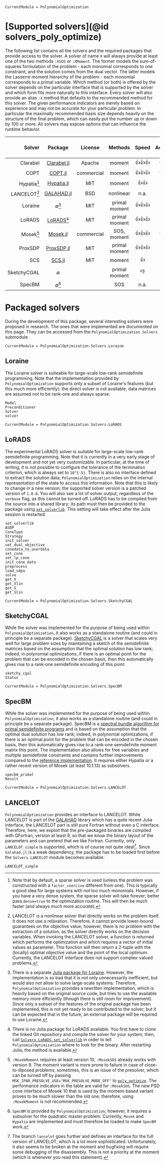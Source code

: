 ```@meta
CurrentModule = PolynomialOptimization
```
# [Supported solvers](@id solvers_poly_optimize)
The following list contains all the solvers and the required packages that provide access to the solver.
A solver of name `X` will always provide at least one of the two methods `:XSOS` or `:XMoment`. The former models the
sum-of-squares formulation of the problem - each monomial corresponds to one constraint, and the solution comes from the dual
vector. The latter models the Lasserre moment hierarchy of the problem - each monomial corresponds to a primal variable.
Which method (or both) is offered by the solver depends on the particular interface that is supported by the solver and which
form fits more naturally to this interface. Every solver will also provide an alias `:X` method that defaults to the
recommended method for this solver.
The given performance indicators are merely based on experience and may not be accurate for your particular problem. In
particular the maximally recommended basis size depends heavily on the structure of the final problem, which can easily put the
number up or down by 100 or more. All solvers may expose options that can influence the runtime behavior.

|  Solver     |                            Package                          |   License  | Methods       | Speed    | Accuracy | Memory  | max. recomm. basis size |
| ------:     | :---------------------------------------------------------: | :--------: | :---------:   | :-----:  | :------: | :-----: | :---------------------- |
| Clarabel    | [Clarabel.jl](https://github.com/oxfordcontrol/Clarabel.jl) | Apache     | moment        | 👍👍👍 | 👍👍👍 | 👍👍    | ~200                    |
| COPT        | [COPT.jl](https://github.com/COPT-Public/COPT.jl/tree/main) | commercial | moment        | 👍👍👍 | 👍👍👍 | 👍👍👍 | ~700                    |
| Hypatia[^1] | [Hypatia.jl](https://github.com/jump-dev/Hypatia.jl)        | MIT        | moment        | 👍👍    | 👍👍   | 👍      | ~100                    |
| LANCELOT[^2]| [GALAHAD.jl](https://github.com/ralna/GALAHAD/tree/master/GALAHAD.jl) | BSD | nonlinear  | n.a.     | n.a.    | 👍👍👍 | n.a.                    |
| Loraine     | ∅[^3]                                                       | MIT        | primal moment | 👍👍👍 | 👍👍   | 👍👍👍 | moderately large         |
| LoRADS      | [LoRADS](https://github.com/COPT-Public/LoRADS)[^4]         | MIT        | primal moment | 👍👍👍 | 👍      | 👍👍👍 | very large              |
| Mosek[^5]   | [Mosek.jl](https://github.com/MOSEK/Mosek.jl)               | commercial | SOS, moment   | 👍👍👍 | 👍👍👍 | 👍👍    | ~300 - 500             |
| ProxSDP     | [ProxSDP.jl](https://github.com/mariohsouto/ProxSDP.jl)     | MIT        | primal moment | 👍👍👍 | 👍👍    | 👍👍👍 | very large             |
| SCS         | [SCS.jl](https://github.com/jump-dev/SCS.jl)                | MIT        | moment        | 👍      | 👍      | 👍👍👍 |                         |
| SketchyCGAL | ∅                                                           |            | primal moment | 👎      | 👍      | 👍👍👍 |                        |
| SpecBM      | ∅[^6]                                                       |            | SOS           | n.a.     | n.a.    | 👍👍👍 |                        |

[^1]: Note that by default, a sparse solver is used (unless the problem was constructed with a `factor_coercive` different from
      one). This is typically a good idea for large systems with not too much monomials. However, if you have a very dense
      system, the sparse solver will take forever; better pass `dense=true` to the optimization routine. This will then be much
      faster (and always much more accurate).
[^2]: LANCELOT is a nonlinear solver that directly works on the problem itself. It does not use a relaxation. Therefore, it
      cannot provide lower-bound guarantees on the objective value; however, there is no problem with the extraction of a
      solution, as the solver directly works on the decision variables. When invoking the LANCELOT solver, a function is
      returned which performs the optimization and which requires a vector of initial values as parameter. This function will
      then return a 2-tuple with the (locally) optimal objective value and the point of the local optimum.
      Currently, the LANCELOT interface does not support complex-valued problems.
[^3]: There is a separate [Julia package for Loraine](https://github.com/kocvara/Loraine.jl). However, the implementation is so
      bad that it is not only unnecessarily inefficient, but would also not allow to solve large-scale systems. Therefore,
      `PolynomialOptimization` provides a rewritten implementation, which is heavily based on the original source code, but
      tries to use the available memory more efficiently (though there is still room for improvement). Since only a subset of
      the features of the original package has been implemented, this is not yet ready to be contributed to the solver; but it
      can be expected that in the future, an external package will be required to use Loraine.
[^4]: There is no Julia package for LoRADS available. You first have to clone the linked Git repositiory and compile the solver
      for your system; then, call [`Solvers.LoRADS.set_solverlib`](@ref) in order to tell `PolynomialOptimization` where to
      look for the binary. After restarting Julia, the method is available.
[^5]: `:MosekMoment` requires at least version 10, `:MosekSOS` already works with version 9.
      The moment variant is more prone to failure in case of close-to-illposed problems; sometimes, this is an issue of the
      presolver, which can be turned off by passing `MSK_IPAR_PRESOLVE_USE="MSK_PRESOLVE_MODE_OFF"` to [`poly_optimize`](@ref).
      The performance indicators in the table are valid for `:MosekSOS`. The new PSD cone interface of Mosek 10 that is used by
      the moment-based variant proves to be much slower than the old one; therefore, using `:MosekMoment` is not recommended.
[^6]: `SpecBM` is provided by `PolynomialOptimization`; however, it requires a subsolver for the quadratic master problem.
      Currently, `Mosek` and `Hypatia` are implemented and must therefore be loaded to make `SpecBM` work.

# Packaged solvers
During the development of this package, several interesting solvers were proposed in research. The ones that were implemented
are documented on this page. They can be accessed from the `PolynomialOptimization.Solvers` submodule.

```@meta
CurrentModule = PolynomialOptimization.Solvers.Loraine
```
## Loraine
The Loraine solver is suiteable for large-scale low-rank semidefinite programming. Note that the implementation provided by
`PolynomialOptimization` supports only a subset of Loraine's features (but this much more efficiently): the direct solver is
not available, data matrices are assumed not to be rank-one and always sparse.
```@docs
Model
Preconditioner
Solver
solve!
```

```@meta
CurrentModule = PolynomialOptimization.Solvers.LoRADS
```
## LoRADS
The experimental LoRADS solver is suitable for large-scale low-rank semidefinite programming. Note that it is currently in a
very early stage of development and not yet very customizable. In particular, at the time of writing, it is not possible to
configure the tolerance of the termination criterion, which is always set to ``10^{-5}``. There is also no interface defined to
extract the solution data; `PolynomialOptimization` relies on the internal representation of the state to access this
information. Note that this is likely to change in a new version; the supported solver version is a patched version of `1.0.0`.
You will also see a lot of solver output, regardless of the `verbose` flag, as this cannot be turned off.
LoRADS has to be compiled from the source into a shared library; its path must then be provided to the package using
[`set_solverlib`](@ref). This setting will take effect after the Julia session is restarted.
```@docs
set_solverlib
ASDP
ConeType
Strategy
init_solver
set_dual_objective
conedata_to_userdata
set_cone
set_lp_cone
init_cone_data
preprocess
load_sdpa
solve
get_X
get_Xlin
get_S
get_Slin
```

```@meta
CurrentModule = PolynomialOptimization.Solvers.SketchyCGAL
```
## SketchyCGAL
While the solver was implemented for the purpose of being used within `PolynomialOptimization`, it also works as a standalone
routine (and could in principle be a separate package). [SketchyCGAL](https://doi.org/10.1137/19M1305045) is a solver that
scales very well for large problem sizes by maintaining a sketch of the semidefinite matrices based on the assumption that the
optimal solution has low rank; indeed, in polynomial optimizations, if there is an optimal point for the problem that can be
encoded in the chosen basis, then this automatically gives rise to a rank-one semidefinite encoding of this point.
```@docs
sketchy_cgal
Status
```

```@meta
CurrentModule = PolynomialOptimization.Solvers.SpecBM
```
## SpecBM
While the solver was implemented for the purpose of being used within `PolynomialOptimization`, it also works as a standalone
routine (and could in principle be a separate package). SpecBM is a
[spectral bundle algorithm for primal semidefinite programs](https://doi.org/10.48550/arXiv.2307.07651) and is based on the
assumption that the optimal dual solution has low rank; indeed, in polynomial optimizations, if there is an optimal point for
the problem that can be encoded in the chosen basis, then this automatically gives rise to a rank-one semidefinite moment
matrix this point.
The implementation also allows for free variables and multiple semidefinite constraints and contains further improvements
compared to the [reference implementation](https://github.com/soc-ucsd/specBM). It requires either Hypatia or a rather recent
version of Mosek (at least 10.1.13) as subsolvers.
```@docs
specbm_primal
Result
```

```@meta
CurrentModule = PolynomialOptimization.Solvers.LANCELOT
```
## LANCELOT
`PolynomialOptimization` provides an interface to LANCELOT. While LANCELOT is part of the
[GALAHAD](https://github.com/ralna/GALAHAD) library which has a quite recent Julia interface, the LANCELOT part is still pure
Fortran without even a C interface. Therefore, here, we exploit that the pre-packaged binaries are compiled with GFortran,
version at least 9, so that we know the binary layout of the parameters and can pretend that we like Fortran. Currently, only
`LANCELOT_simple` is supported, which is of course not quite ideal[^7]. Since `Galahad.jl` is a weak dependency, the package
has to be loaded first before the `Solvers.LANCELOT` module becomes available:
```@docs
LANCELOT_simple
```

[^7]: The branch `lancelot` goes further and defines an interface for the full version of LANCELOT, which is a lot more
      sophisticated. Unfortunately, it also seems to be broken at the moment and bugfixing will require some debugging of the
      disassembly. This is not a priority at the moment (which is whenever you read this statement).